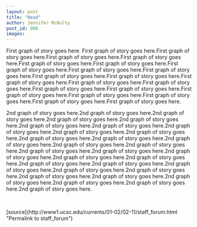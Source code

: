 ```yaml
---
layout: post
title: "Head"
author: Jennifer McNulty
post_id: 908
images:
---
```


<p>
  First graph of story goes here. First graph of story goes here.First graph of story goes here.First graph of story goes here.First graph of story goes here.First graph of story goes here.First graph of story goes here.First graph of story goes here.First graph of story goes here.First graph of story goes here.First graph of story goes here.First graph of story goes here.First graph of story goes here.First graph of story goes here.First graph of story goes here.First graph of story goes here.First graph of story goes here.First graph of story goes here.First graph of story goes here.First graph of story goes here.First graph of story goes here.First graph of story goes here.
</p>2nd graph of story goes here.2nd graph of story goes here.2nd graph of story goes here.2nd graph of story goes here.2nd graph of story goes here.2nd graph of story goes here.2nd graph of story goes here.2nd graph of story goes here.2nd graph of story goes here.2nd graph of story goes here.2nd graph of story goes here.2nd graph of story goes here.2nd graph of story goes here.2nd graph of story goes here.2nd graph of story goes here.2nd graph of story goes here.2nd graph of story goes here.2nd graph of story goes here.2nd graph of story goes here.2nd graph of story goes here.2nd graph of story goes here.2nd graph of story goes here.2nd graph of story goes here.2nd graph of story goes here.2nd graph of story goes here.2nd graph of story goes here.2nd graph of story goes here.2nd graph of story goes here.2nd graph of story goes here.2nd graph of story goes here.2nd graph of story goes here.
<p>
  <br>

</p>
<p>

</p>
[source](http://www1.ucsc.edu/currents/01-02/02-11/staff_forum.html "Permalink to staff_forum")
